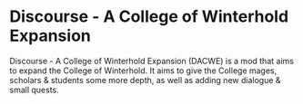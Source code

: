 # Discourse - A College of Winterhold Expansion

Discourse - A College of Winterhold Expansion (DACWE) is a mod that aims to expand the College of Winterhold. It aims to give the College mages, scholars & students some more depth, as well as adding new dialogue & small quests.

